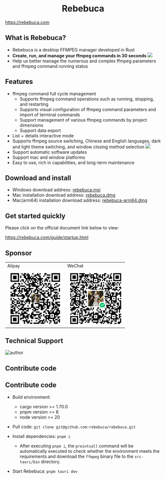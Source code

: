 <h1 align="center">Rebebuca</h1>

https://rebebuca.com

## What is Rebebuca?

- Rebebuca is a desktop FFMPEG manager developed in Rust
- **Create, run, and manage your ffmpeg commands in 30 seconds**
![](./docs/quick.gif)
- Help us better manage the numerous and complex ffmpeg parameters and ffmpeg command running status

## Features

- ffmpeg command full cycle management
   - Supports ffmpeg command operations such as running, stopping, and restarting
   - Supports visual configuration of ffmpeg command parameters and import of terminal commands
   - Support management of various ffmpeg commands by project dimensions
   - Support data export
- List + details interactive mode
- Supports ffmpeg source switching, Chinese and English languages, dark and light theme switching, and window closing method selection
![](./docs/config.gif)
- Support automatic software updates
- Support mac and window platforms
- Easy to use, rich in capabilities, and long-term maintenance

## Download and install

- Windows download address: [rebebuca.msi](https://download.m7s.live/rb/Rebebuca_0.2.0_x64_en-US.msi)
- Mac installation download address: [rebebuca.dmg](https://download.m7s.live/rb/Rebebuca_0.2.0_x64.dmg)
- Mac(arm64) installation download address: [rebebuca-arm64.dmg](https://download.m7s.live/rb/Rebebuca_0.2.0_aarch64.dmg)

## Get started quickly

Please click on the official document link below to view:

https://rebebuca.com/guide/startup.html

## Sponsor

<table>
<tr>
<td>Alipay</td>
<td>WeChat</td>
</tr>
<tr>
<td>
<img src="./docs/zfb-pay.jpg" width="180" height="180" alt="Alipay appreciation code">
</td>
<td>
<img src="./docs/wx-pay.jpg" width="180" height="180" alt="WeChat Appreciation Code"></td>
</tr>
</table>

## Technical Support

<img src="https://rebebuca.com/author.jpg" alt="author" width="200" height="200">

## Contribute code

## Contribute code

- Build environment:
   - cargo version >= 1.70.0
   - pnpm version >= 8
   - node version >= 20

- Pull code: `git clone git@github.com:rebebuca/rebebuca.git`
- Install dependencies: `pnpm i`
   - After executing `pnpm i`, the `preintsall` command will be automatically executed to check whether the environment meets the requirements and download the `ffmpeg` binary file to the `src-tauri/bin` directory.
- Start Rebebuca: `pnpm tauri dev`